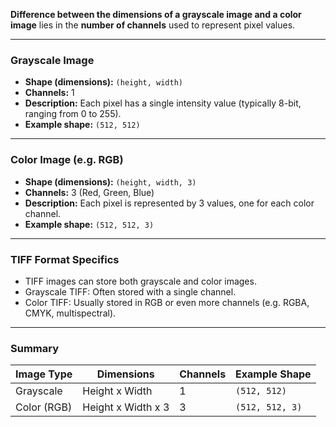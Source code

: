 **Difference between the dimensions of a grayscale image and a color image** lies in the **number of channels** used to represent pixel values.

---

### Grayscale Image

* **Shape (dimensions):** `(height, width)`
* **Channels:** 1
* **Description:** Each pixel has a single intensity value (typically 8-bit, ranging from 0 to 255).
* **Example shape:** `(512, 512)`

---

### Color Image (e.g. RGB)

* **Shape (dimensions):** `(height, width, 3)`
* **Channels:** 3 (Red, Green, Blue)
* **Description:** Each pixel is represented by 3 values, one for each color channel.
* **Example shape:** `(512, 512, 3)`

---

### TIFF Format Specifics

* TIFF images can store both grayscale and color images.
* Grayscale TIFF: Often stored with a single channel.
* Color TIFF: Usually stored in RGB or even more channels (e.g. RGBA, CMYK, multispectral).

---

### Summary

| Image Type  | Dimensions         | Channels | Example Shape   |
| ----------- | ------------------ | -------- | --------------- |
| Grayscale   | Height x Width     | 1        | `(512, 512)`    |
| Color (RGB) | Height x Width x 3 | 3        | `(512, 512, 3)` |
 
